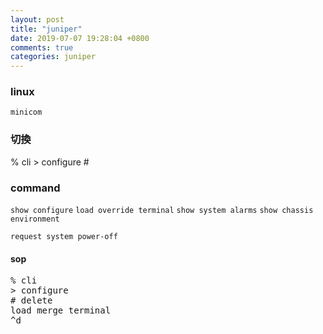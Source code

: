 ```yaml
---
layout: post
title: "juniper"
date: 2019-07-07 19:28:04 +0800
comments: true
categories: juniper
---
```


### linux
`minicom`

### 切換
%  cli  >  configure #

### command
`show configure`
`load override terminal`
`show system alarms`
`show chassis environment`


`request system power-off`



#### sop
<pre>
% cli
> configure
# delete
load merge terminal
^d
</pre>
